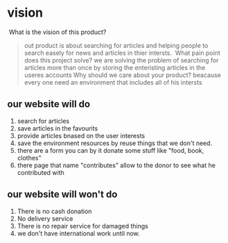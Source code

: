 # vision 
​
What is the vision of this product?
>out product is about searching for articles and helping people to search easely for news and articles in thier intersts.
​
What pain point does this project solve?
>we are solving the problem of searching for articles more than once by storing the enteristing articles in the useres accounts​
Why should we care about your product?
>beacause every one need an environment that includes all of his intersts
​
​
​
## our website will do 
1. search for articles
2. save articles in the favourits
3. provide articles bnased on the user interests
4. save the environment resources by reuse things that we don't need.
5. there are a form you can by it donate some stuff like "food, book, clothes"
6. there page that name "contributes" allow to the donor to see what he contributed with
​
## our website will  won't do 
1. There is no cash donation
2. No delivery service
3. There is no repair service for damaged things
4. we don't have international work until now.
